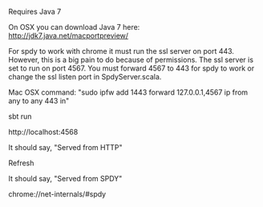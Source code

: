 Requires Java 7

On OSX you can download Java 7 here: http://jdk7.java.net/macportpreview/

For spdy to work with chrome it must run the ssl server on port 443. However,
this is a big pain to do because of permissions. The ssl server is set to run on port 4567. You
must forward 4567 to 443 for spdy to work or change the ssl listen port in SpdyServer.scala.

Mac OSX command: "sudo ipfw add 1443 forward 127.0.0.1,4567 ip from any to any 443 in"

sbt run

http://localhost:4568

It should say, "Served from HTTP"

Refresh

It should say, "Served from SPDY"

chrome://net-internals/#spdy


